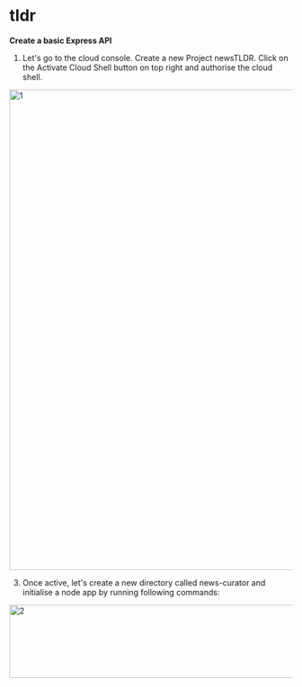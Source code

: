 # tldr
**Create a basic Express API**

1. Let's go to the cloud console. Create a new Project newsTLDR.
Click on the Activate Cloud Shell button on top right and authorise the cloud shell.

<img width="1737" height="856" alt="1" src="https://github.com/user-attachments/assets/2cb98af4-941d-460f-8b8d-d32b0493e0a9" />

3. Once active, let's create a new directory called news-curator and initialise a node app by running following commands:
   
<img width="937" height="130" alt="2" src="https://github.com/user-attachments/assets/c628ae44-2728-4e8c-b992-2c7d34c35b98" />
